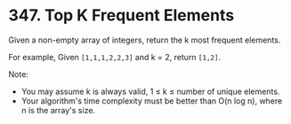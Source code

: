 # 347. Top K Frequent Elements

Given a non-empty array of integers, return the k most frequent elements.

For example,
Given `[1,1,1,2,2,3]` and k = 2, return `[1,2]`.

Note: 

- You may assume k is always valid, 1 ≤ k ≤ number of unique elements.
- Your algorithm's time complexity must be better than O(n log n), where n is the array's size.